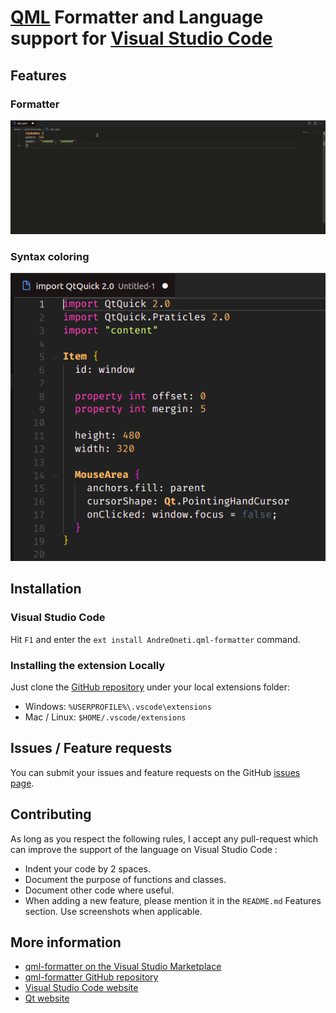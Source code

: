# [QML](http://www.qt.io/) Formatter and Language support for [Visual Studio Code](https://code.visualstudio.com/)

## Features

### Formatter
![QML formatting](images/formatting.gif)
### Syntax coloring
![Syntax coloring](images/syntax.png)


## Installation
### Visual Studio Code
Hit `F1` and enter the `ext install AndreOneti.qml-formatter` command.

### Installing the extension Locally
Just clone the [GitHub repository](https://github.com/AndreOneti/qml-formatter) under your local extensions folder:
* Windows: `%USERPROFILE%\.vscode\extensions`
* Mac / Linux: `$HOME/.vscode/extensions`

## Issues / Feature requests
You can submit your issues and feature requests on the GitHub [issues page](https://github.com/AndreOneti/qml-formatter/issues).

## Contributing
As long as you respect the following rules, I accept any pull-request which can improve the support of the language on Visual Studio Code :
* Indent your code by 2 spaces.
* Document the purpose of functions and classes.
* Document other code where useful.
* When adding a new feature, please mention it in the `README.md` Features section. Use screenshots when applicable.

## More information
* [qml-formatter on the Visual Studio Marketplace](https://marketplace.visualstudio.com/items/AndreOneti.qml-formatter)
* [qml-formatter GitHub repository](https://github.com/AndreOneti/qml-formatter)
* [Visual Studio Code website](http://code.visualstudio.com/)
* [Qt website](http://www.qt.io/)